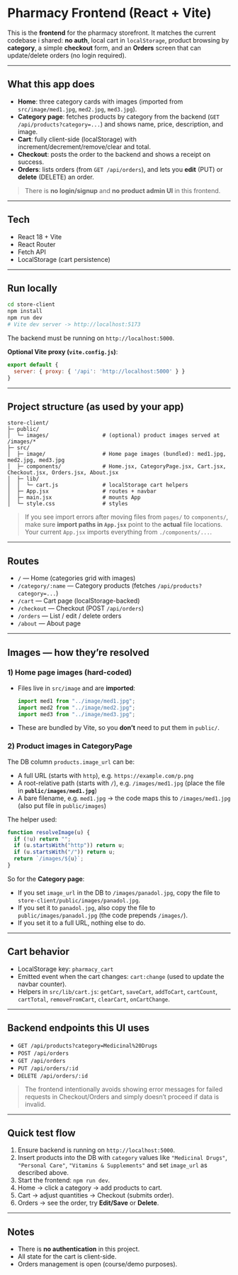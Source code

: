 #  Pharmacy Frontend (React + Vite)

This is the **frontend** for the pharmacy storefront. It matches the current codebase i shared: **no auth**, local cart in `localStorage`, product browsing by **category**, a simple **checkout** form, and an **Orders** screen that can update/delete orders (no login required).

---

##  What this app does

- **Home**: three category cards with images (imported from `src/image/med1.jpg`, `med2.jpg`, `med3.jpg`).
- **Category page**: fetches products by category from the backend (`GET /api/products?category=...`) and shows name, price, description, and image.
- **Cart**: fully client-side (localStorage) with increment/decrement/remove/clear and total.
- **Checkout**: posts the order to the backend and shows a receipt on success.
- **Orders**: lists orders (from `GET /api/orders`), and lets you **edit** (PUT) or **delete** (DELETE) an order.

> There is **no login/signup** and **no product admin UI** in this frontend.

---

##  Tech

- React 18 + Vite
- React Router
- Fetch API
- LocalStorage (cart persistence)

---

##  Run locally

```bash
cd store-client
npm install
npm run dev
# Vite dev server -> http://localhost:5173
```

The backend must be running on `http://localhost:5000`.

**Optional Vite proxy (`vite.config.js`)**:
```js
export default {
  server: { proxy: { '/api': 'http://localhost:5000' } }
}
```

---

##  Project structure (as used by your app)

```
store-client/
├─ public/
│  └─ images/                 # (optional) product images served at /images/*
├─ src/
│  ├─ image/                  # Home page images (bundled): med1.jpg, med2.jpg, med3.jpg
│  ├─ components/             # Home.jsx, CategoryPage.jsx, Cart.jsx, Checkout.jsx, Orders.jsx, About.jsx
│  ├─ lib/
│  │  └─ cart.js              # localStorage cart helpers
│  ├─ App.jsx                 # routes + navbar
│  ├─ main.jsx                # mounts App
│  └─ style.css               # styles
```

> If you see import errors after moving files from `pages/` to `components/`, make sure **import paths in `App.jsx`** point to the **actual** file locations. Your current `App.jsx` imports everything from `./components/...`.

---

##  Routes

- `/` — Home (categories grid with images)
- `/category/:name` — Category products (fetches `/api/products?category=...`)
- `/cart` — Cart page (localStorage-backed)
- `/checkout` — Checkout (POST `/api/orders`)
- `/orders` — List / edit / delete orders
- `/about` — About page

---

##  Images — how they’re resolved

### 1) Home page images (hard-coded)
- Files live in `src/image` and are **imported**:
  ```js
  import med1 from "../image/med1.jpg";
  import med2 from "../image/med2.jpg";
  import med3 from "../image/med3.jpg";
  ```
- These are bundled by Vite, so you **don’t** need to put them in `public/`.

### 2) Product images in CategoryPage
The DB column `products.image_url` can be:
- A full URL (starts with `http`), e.g. `https://example.com/p.png`
- A root-relative path (starts with `/`), e.g. `/images/med1.jpg` (place the file in **`public/images/med1.jpg`**)
- A bare filename, e.g. `med1.jpg` → the code maps this to `/images/med1.jpg` (also put file in `public/images`)

The helper used:
```js
function resolveImage(u) {
  if (!u) return "";
  if (u.startsWith("http")) return u;      
  if (u.startsWith("/")) return u;         
  return `/images/${u}`;                   
}
```

So for the **Category page**:
- If you set `image_url` in the DB to `/images/panadol.jpg`, copy the file to `store-client/public/images/panadol.jpg`.
- If you set it to `panadol.jpg`, also copy the file to `public/images/panadol.jpg` (the code prepends `/images/`).
- If you set it to a full URL, nothing else to do.

---

##  Cart behavior

- LocalStorage key: `pharmacy_cart`
- Emitted event when the cart changes: `cart:change` (used to update the navbar counter).
- Helpers in `src/lib/cart.js`: `getCart`, `saveCart`, `addToCart`, `cartCount`, `cartTotal`, `removeFromCart`, `clearCart`, `onCartChange`.

---

##  Backend endpoints this UI uses

- `GET /api/products?category=Medicinal%20Drugs`
- `POST /api/orders`
- `GET /api/orders`
- `PUT /api/orders/:id`
- `DELETE /api/orders/:id`

> The frontend intentionally avoids showing error messages for failed requests in Checkout/Orders and simply doesn’t proceed if data is invalid.

---

##  Quick test flow

1. Ensure backend is running on `http://localhost:5000`.
2. Insert products into the DB with `category` values like `"Medicinal Drugs"`, `"Personal Care"`, `"Vitamins & Supplements"` and set `image_url` as described above.
3. Start the frontend: `npm run dev`.
4. Home → click a category → add products to cart.
5. Cart → adjust quantities → Checkout (submits order).
6. Orders → see the order, try **Edit/Save** or **Delete**.

---

##  Notes

- There is **no authentication** in this project.
- All state for the cart is client-side.
- Orders management is open (course/demo purposes).

